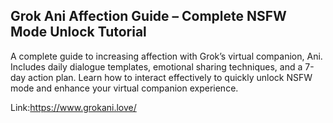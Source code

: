 ## Grok Ani Affection Guide – Complete NSFW Mode Unlock Tutorial
A complete guide to increasing affection with Grok’s virtual companion, Ani. Includes daily dialogue templates, emotional sharing techniques, and a 7-day action plan. Learn how to interact effectively to quickly unlock NSFW mode and enhance your virtual companion experience.

Link:https://www.grokani.love/
